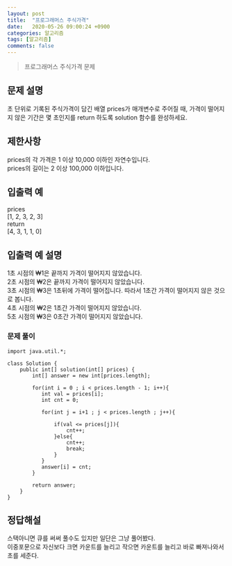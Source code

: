 ```yaml
---
layout: post
title:  "프로그래머스 주식가격"
date:   2020-05-26 09:00:24 +0900
categories: 알고리즘
tags: [알고리즘]
comments: false
---
```


> 프로그래머스 주식가격 문제

## 문제 설명
초 단위로 기록된 주식가격이 담긴 배열 prices가 매개변수로 주어질 때, 가격이 떨어지지 않은 기간은 몇 초인지를 return 하도록 solution 함수를 완성하세요.

## 제한사항
prices의 각 가격은 1 이상 10,000 이하인 자연수입니다.<br>
prices의 길이는 2 이상 100,000 이하입니다.

## 입출력 예
prices<br>
[1, 2, 3, 2, 3]	<br>
return<br>
[4, 3, 1, 1, 0]<br>


## 입출력 예 설명
1초 시점의 ₩1은 끝까지 가격이 떨어지지 않았습니다.<br>
2초 시점의 ₩2은 끝까지 가격이 떨어지지 않았습니다.<br>
3초 시점의 ₩3은 1초뒤에 가격이 떨어집니다. 따라서 1초간 가격이 떨어지지 않은 것으로 봅니다.<br>
4초 시점의 ₩2은 1초간 가격이 떨어지지 않았습니다.<br>
5초 시점의 ₩3은 0초간 가격이 떨어지지 않았습니다.<br>

### 문제 풀이
```
import java.util.*;

class Solution {
    public int[] solution(int[] prices) {
        int[] answer = new int[prices.length];
        
        for(int i = 0 ; i < prices.length - 1; i++){
           int val = prices[i];
           int cnt = 0; 
            
           for(int j = i+1 ; j < prices.length ; j++){
               
               if(val <= prices[j]){
                   cnt++;
               }else{
                   cnt++;
                   break;
               }
           }
           answer[i] = cnt;
        }
        
        return answer;
    }
}
```


## 정답해설

스택아니면 큐를 써써 풀수도 있지만 일단은 그냥 풀어봤다.    
이중포문으로 자신보다 크면 카운트를 늘리고 작으면 카운트를 늘리고 바로 빠져나와서 초를 세준다.